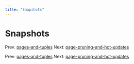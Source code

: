 ```yaml
---
title: "Snapshots"
---
```


# Snapshots

Prev: [pages-and-tuples](pages-and-tuples.md)
Next: [page-pruning-and-hot-updates](page-pruning-and-hot-updates.md)

Prev: [pages-and-tuples](pages-and-tuples.md)
Next: [page-pruning-and-hot-updates](page-pruning-and-hot-updates.md)
